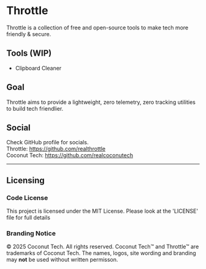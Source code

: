 # Throttle
Throttle is a collection of free and open-source tools to make tech more friendly & secure.

## Tools (WIP)
- Clipboard Cleaner

## Goal
Throttle aims to provide a lightweight, zero telemetry, zero tracking utilities to build tech friendlier.

## Social
Check GitHub profile for socials.
<br>
Throttle: <a href="https://github.com/realthrottle">https://github.com/realthrottle</a>
<br>
Coconut Tech: <a href="https://github.com/realcoconutech">https://github.com/realcoconutech</a>

---
## Licensing

### Code License
This project is licensed under the MIT License.
Please look at the 'LICENSE' file for full details

### Branding Notice 
© 2025 Coconut Tech. All rights reserved.
Coconut Tech™  and Throttle™ are trademarks of Coconut Tech.
The names, logos, site wording and branding may **not** be used without written permisson.
